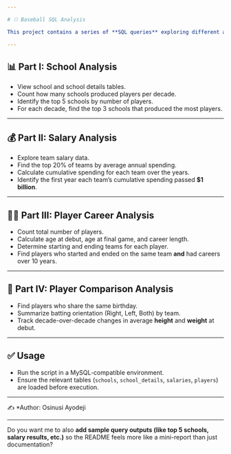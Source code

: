 ```yaml
---

# ⚾ Baseball SQL Analysis

This project contains a series of **SQL queries** exploring different aspects of baseball data, including schools, salaries, and player careers. The analysis is divided into **four parts**:

---
```


## 📊 Part I: School Analysis

* View school and school details tables.
* Count how many schools produced players per decade.
* Identify the top 5 schools by number of players.
* For each decade, find the top 3 schools that produced the most players.

---

## 💰 Part II: Salary Analysis

* Explore team salary data.
* Find the top 20% of teams by average annual spending.
* Calculate cumulative spending for each team over the years.
* Identify the first year each team’s cumulative spending passed **\$1 billion**.

---

## 🧑‍💼 Part III: Player Career Analysis

* Count total number of players.
* Calculate age at debut, age at final game, and career length.
* Determine starting and ending teams for each player.
* Find players who started and ended on the same team **and** had careers over 10 years.

---

## 🔄 Part IV: Player Comparison Analysis

* Find players who share the same birthday.
* Summarize batting orientation (Right, Left, Both) by team.
* Track decade-over-decade changes in average **height** and **weight** at debut.

---

## ✅ Usage

* Run the script in a MySQL-compatible environment.
* Ensure the relevant tables (`schools`, `school_details`, `salaries`, `players`) are loaded before execution.

---

✍️ *Author: Osinusi Ayodeji

---

Do you want me to also **add sample query outputs (like top 5 schools, salary results, etc.)** so the README feels more like a mini-report than just documentation?


